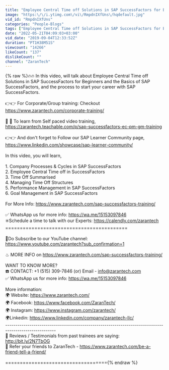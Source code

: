 ```yaml
---
title: "Employee Central Time off Solutions in SAP SuccessFactors for Beginners | ZaranTech"
image: "https:\/\/i.ytimg.com\/vi\/RmpdnIXfUns\/hqdefault.jpg"
vid_id: "RmpdnIXfUns"
categories: "People-Blogs"
tags: ["Employee Central Time off Solutions in SAP SuccessFactors for Beginners","SAP SuccessFactors Training","SAP SuccessFactors Online Training"]
date: "2022-05-21T04:09:03+03:00"
vid_date: "2019-09-04T12:33:52Z"
duration: "PT1H38M51S"
viewcount: "14266"
likeCount: "137"
dislikeCount: ""
channel: "ZaranTech"
---
```

{% raw %}🔥🔥 In this video, will talk about Employee Central Time off Solutions in SAP SuccessFactors for Beginners and the Basics of SAP SuccessFactors, and the process to start your career with SAP SuccessFactors.<br /><br />👉👉 For Corporate/Group training: Checkout <a rel="nofollow" target="blank" href="https://www.zarantech.com/corporate-training/">https://www.zarantech.com/corporate-training/</a><br /><br />🎥 🎥 To learn from Self paced video training, <a rel="nofollow" target="blank" href="https://zarantech.teachable.com/p/sap-successfactors-ec-pm-gm-training">https://zarantech.teachable.com/p/sap-successfactors-ec-pm-gm-training</a><br /><br />👉👉 And don't forget to Follow our SAP Learner Community page, <a rel="nofollow" target="blank" href="https://www.linkedin.com/showcase/sap-learner-community/">https://www.linkedin.com/showcase/sap-learner-community/</a><br /><br />In this video, you will learn,<br /><br />1. Company Processes &amp; Cycles in SAP SuccessFactors <br />2. Employee Central Time off in SuccessFactors<br />3. Time Off Summarised<br />4. Managing Time Off Structures<br />5. Performance Management in SAP SuccessFactors<br />6. Goal Management in SAP SuccessFactors<br /><br />For More Info: <a rel="nofollow" target="blank" href="https://www.zarantech.com/sap-successfactors-training/">https://www.zarantech.com/sap-successfactors-training/</a><br /><br />✅ WhatsApp us for more info: <a rel="nofollow" target="blank" href="https://wa.me/15153097846">https://wa.me/15153097846</a><br />✳️Schedule a time to talk with our Experts: <a rel="nofollow" target="blank" href="https://calendly.com/zarantech">https://calendly.com/zarantech</a><br />========================================== <br /><br />📌Do Subscribe to our YouTube channel: <a rel="nofollow" target="blank" href="https://www.youtube.com/zarantech?sub_confirmation=1">https://www.youtube.com/zarantech?sub_confirmation=1</a><br /><br />♨ MORE INFO on <a rel="nofollow" target="blank" href="https://www.zarantech.com/sap-successfactors-training/">https://www.zarantech.com/sap-successfactors-training/</a><br /><br />WANT TO KNOW MORE? <br />☎️ CONTACT: +1 (515) 309-7846 (or) Email - info@zarantech.com<br />✅ WhatsApp us for more info: <a rel="nofollow" target="blank" href="https://wa.me/15153097846">https://wa.me/15153097846</a><br /><br />More information:<br />🌍 Website: <a rel="nofollow" target="blank" href="https://www.zarantech.com/">https://www.zarantech.com/</a><br />🌍 Facebook: <a rel="nofollow" target="blank" href="https://www.facebook.com/ZaranTech/">https://www.facebook.com/ZaranTech/</a><br />🌍 Instagram: <a rel="nofollow" target="blank" href="https://www.instagram.com/zarantech/">https://www.instagram.com/zarantech/</a><br />🌍Linkedin: <a rel="nofollow" target="blank" href="https://www.linkedin.com/company/zarantech-llc/">https://www.linkedin.com/company/zarantech-llc/</a><br />-------------------------------------------------------------------------------------------------------<br />🏅 Reviews / Testimonials from past trainees are saying: <a rel="nofollow" target="blank" href="http://bit.ly/2N7TbOG">http://bit.ly/2N7TbOG</a><br />👥 Refer your friends to ZaranTech - <a rel="nofollow" target="blank" href="https://www.zarantech.com/be-a-friend-tell-a-friend/">https://www.zarantech.com/be-a-friend-tell-a-friend/</a><br /><br />==================================={% endraw %}
